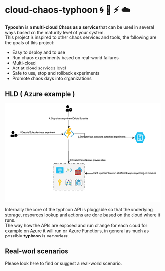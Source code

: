 # cloud-chaos-typhoon :cyclone: :ocean: :zap: :cloud:

**Typoohn** is a **multi-cloud Chaos as a service** that can be used in several ways based on the maturity level of your system.  
This project is inspired to other chaos services and tools, the following are the goals of this project:

- Easy to deploy and to use
- Run chaos experiments based on real-world failures
- Multi-cloud
- Act at cloud services level
- Safe to use, stop and rollback experiments
- Promote chaos days into organizations

## HLD ( Azure example )

<div align="center">
<img src="./docs/ChaosTyphoon-HLD.png" width="600px" height="320px"/>
</div>

Internally the core of the typhoon API is pluggable so that the underlying storage, resources lookup and actions are done based on the cloud where it runs.  
The way how the APIs are exposed and run change for each cloud for example on Azure it will run on Azure Functions, in general as much as possible **typhoon** is serverless.  

## Real-worl scenarios

Please look here to find or suggest a real-world scenario.
